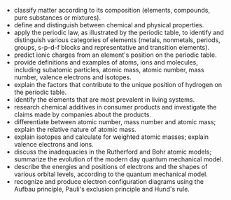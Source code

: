 * classify matter according to its composition (elements, compounds, pure substances or mixtures).
* define and distinguish between chemical and physical properties.
* apply the periodic law, as illustrated by the periodic table, to identify and distinguish various categories of elements (metals, nonmetals, periods, groups, s-p-d-f blocks and representative and transition elements).
* predict ionic charges from an element's position on the periodic table.
* provide definitions and examples of atoms, ions and molecules, including subatomic particles, atomic mass, atomic number, mass number, valence electrons and isotopes.
* explain the factors that contribute to the unique position of hydrogen on the periodic table.
* identify the elements that are most prevalent in living systems.
* research chemical additives in consumer products and investigate the claims made by companies about the products.
* differentiate between atomic number, mass number and atomic mass; explain the relative nature of atomic mass.
* explain isotopes and calculate for weighted atomic masses; explain valence electrons and ions.
* discuss the inadequacies in the Rutherford and Bohr atomic models; summarize the evolution of the modern day quantum mechanical model.
* describe the energies and positions of electrons and the shapes of various orbital levels, according to the quantum mechanical model.
* recognize and produce electron configuration diagrams using the Aufbau principle, Pauli's exclusion principle and Hund's rule.
